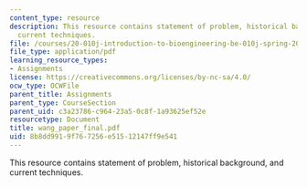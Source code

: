 ```yaml
---
content_type: resource
description: This resource contains statement of problem, historical background, and
  current techniques.
file: /courses/20-010j-introduction-to-bioengineering-be-010j-spring-2006/8b8dd9919f767256e51512147ff9e541_wang_paper_final.pdf
file_type: application/pdf
learning_resource_types:
- Assignments
license: https://creativecommons.org/licenses/by-nc-sa/4.0/
ocw_type: OCWFile
parent_title: Assignments
parent_type: CourseSection
parent_uid: c3a23786-c964-23a5-0c8f-1a93625ef52e
resourcetype: Document
title: wang_paper_final.pdf
uid: 8b8dd991-9f76-7256-e515-12147ff9e541
---
```

This resource contains statement of problem, historical background, and current techniques.